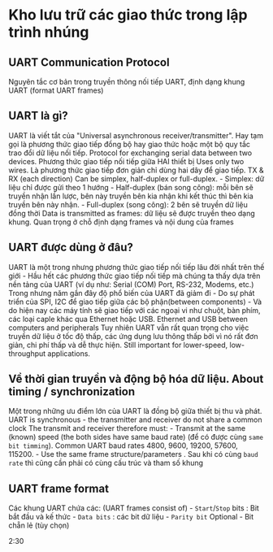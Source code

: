 <h1>Kho lưu trữ các giao thức trong lập trình nhúng</h1>

<h2>UART Communication Protocol</h2>

Nguyên tắc cơ bản trong truyền thông nối tiếp UART, định dạng khung UART (format UART frames)

<h2>UART là gì?</h2>

UART là viết tắt của "Universal asynchronous receiver/transmitter". Hay tạm gọi là phương thức giao tiếp đồng bộ hay giao thức hoặc một bộ quy tắc trao đổi dữ liệu nối tiếp.
Protocol for exchanging serial data between two devices. Phương thức giao tiếp nối tiếp giữa HAI thiết bị
Uses only two wires. Là phương thức giao tiếp đơn giản chỉ dùng hai dây để giao tiếp. 
TX & RX (each direction)
Can be simplex, half-duplex or full-duplex. 
    - Simplex: dữ liệu chỉ được gửi theo 1 hướng
    - Half-duplex (bán song công): mỗi bên sẽ truyền nhận lần lược, bên này truyền bên kia nhận khi kết thúc thì bên kia truyền bên này nhận.
    - Full-duplex (song công): 2 bên sẽ truyền dữ liệu đồng thời
Data is transmitted as frames: dữ liệu sẽ được truyền theo dạng khung. Quan trọng ở chỗ định dạng frames và nội dung của frames 

<h2>UART được dùng ở đâu?</h2>

UART là một trong nhưng phương thức giao tiếp nối tiếp lâu đời nhất trên thế giới
    -   Hầu hết các phương thức giao tiếp nối tiếp mà chúng ta thấy dựa trên nền tảng của UART (ví dụ như: Serial (COM) Port, RS-232, Modems, etc.)
Trong nhưng năm gần đây độ phổ biến của UART đã giảm đi 
    - Do sự phát triển của SPI, I2C để giao tiếp giữa các bộ phận(between components)
    - Và do hiện nay các máy tính sẽ giao tiếp với các ngoại vi như chuột, bàn phím, các loại caple khác qua Ethernet hoặc USB. Ethernet and USB between computers and peripherals
Tuy nhiên UART vẫn rất quan trọng cho việc truyền dữ liệu ở tốc độ thấp, các ứng dụng lưu thông thấp bởi vì nó rất đơn giản, chi phí thấp và dễ thực hiện. Still important for lower-speed, low-throughput applications.

<h2>Về thời gian truyền và động bộ hóa dữ liệu. About timing / synchronization</h2>

Một trong những ưu điểm lớn của UART là đồng bộ giữa thiết bị thu và phát. UART is synchronous - the transmitter and receiver do not share a common clock
The transmit and receiver therefore must:
    - Transmit at the same (known) speed (the both sides have same baud rate) (để có được cùng `same bit timming`). Common UART baud rates 4800, 9600, 19200, 57600, 115200.
    - Use the same frame structure/parameters . Sau khi có cùng `baud rate` thì cũng cần phải có cùng cấu trúc và tham số khung

<h2>UART frame format</h2>

Các khung UART chứa các: (UART frames consist of)
    - `Start`/`Stop` bits : Bit bắt đầu và kế thức
    - `Data bits` : các bit dữ liệu
    - `Parity bit` Optional -  Bit chẵn lẻ (tùy chọn) 

2:30    